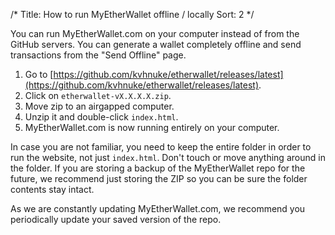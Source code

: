 /*
Title: How to run MyEtherWallet offline / locally
Sort: 2
*/

You can run MyEtherWallet.com on your computer instead of from the GitHub servers. You can generate a wallet completely offline and send transactions from the "Send Offline" page.

1.  Go to [https://github.com/kvhnuke/etherwallet/releases/latest](https://github.com/kvhnuke/etherwallet/releases/latest).
2.  Click on `etherwallet-vX.X.X.X.zip`.
3.  Move zip to an airgapped computer.
4.  Unzip it and double-click `index.html`.
5.  MyEtherWallet.com is now running entirely on your computer.

In case you are not familiar, you need to keep the entire folder in order to run the website, not just `index.html`. Don't touch or move anything around in the folder. If you are storing a backup of the MyEtherWallet repo for the future, we recommend just storing the ZIP so you can be sure the folder contents stay intact.

As we are constantly updating MyEtherWallet.com, we recommend you periodically update your saved version of the repo.
